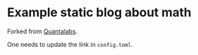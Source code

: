 # Example static blog about math
Forked from [Quantalabs](https://github.com/Quantalabs). 

One needs to update the link in `config.toml`.
